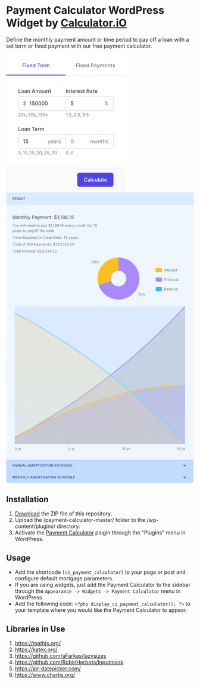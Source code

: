 # Payment Calculator WordPress Widget by [Calculator.iO](https://www.calculator.io/ "Calculator.iO Homepage")

Define the monthly payment amount or time period to pay off a loan with a set term or fixed payment with our free payment calculator.

![Payment Calculator Input Form](/assets/images/screenshot-1.png "Payment Calculator Input Form")
![Payment Calculator Calculation Results](/assets/images/screenshot-2.png "Payment Calculator Calculation Results")

## Installation

1. [Download](https://github.com/pub-calculator-io/age-calculator/archive/refs/heads/master.zip) the ZIP file of this repository.
2. Upload the /payment-calculator-master/ folder to the /wp-content/plugins/ directory.
3. Activate the [Payment Calculator](https://www.calculator.io/payment-calculator/ "Payment Calculator Homepage") plugin through the "Plugins" menu in WordPress.

## Usage
* Add the shortcode `[ci_payment_calculator]` to your page or post and configure default mortgage parameters.
* If you are using widgets, just add the Payment Calculator to the sidebar through the `Appearance -> Widgets -> Payment Calculator` menu in WordPress.
* Add the following code: `<?php display_ci_payment_calculator(); ?>` to your template where you would like the Payment Calculator to appear.

## Libraries in Use
1. https://mathjs.org/
2. https://katex.org/
3. https://github.com/aFarkas/lazysizes
4. https://github.com/RobinHerbots/Inputmask
5. https://air-datepicker.com/
6. https://www.chartjs.org/
